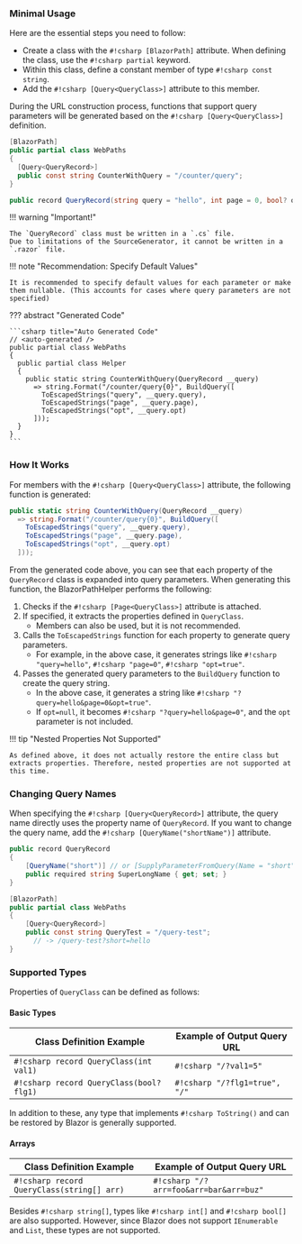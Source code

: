 ### Minimal Usage

Here are the essential steps you need to follow:

* Create a class with the `#!csharp [BlazorPath]` attribute. When defining the class, use the `#!csharp partial` keyword.
* Within this class, define a constant member of type `#!csharp const string`.
* Add the `#!csharp [Query<QueryClass>]` attribute to this member.

During the URL construction process, functions that support query parameters will be generated based on the `#!csharp [Query<QueryClass>]` definition.

```csharp title="WebPaths.cs"
[BlazorPath]
public partial class WebPaths
{
  [Query<QueryRecord>]
  public const string CounterWithQuery = "/counter/query";
}

public record QueryRecord(string query = "hello", int page = 0, bool? opt = null);
```

!!! warning "Important!"

    The `QueryRecord` class must be written in a `.cs` file.
    Due to limitations of the SourceGenerator, it cannot be written in a `.razor` file.

!!! note "Recommendation: Specify Default Values"

    It is recommended to specify default values for each parameter or make them nullable. (This accounts for cases where query parameters are not specified)

??? abstract "Generated Code"

    ```csharp title="Auto Generated Code"
    // <auto-generated />
    public partial class WebPaths
    {
      public partial class Helper
      {
        public static string CounterWithQuery(QueryRecord __query)
          => string.Format("/counter/query{0}", BuildQuery([
            ToEscapedStrings("query", __query.query),
            ToEscapedStrings("page", __query.page),
            ToEscapedStrings("opt", __query.opt)
          ]));
      }
    }
    ```

### How It Works

For members with the `#!csharp [Query<QueryClass>]` attribute, the following function is generated:

```csharp title="Auto Generated Code"
public static string CounterWithQuery(QueryRecord __query)
  => string.Format("/counter/query{0}", BuildQuery([
    ToEscapedStrings("query", __query.query),
    ToEscapedStrings("page", __query.page),
    ToEscapedStrings("opt", __query.opt)
  ]));
```

From the generated code above, you can see that each property of the `QueryRecord` class is expanded into query parameters. When generating this function, the BlazorPathHelper performs the following:

1. Checks if the `#!csharp [Page<QueryClass>]` attribute is attached.
2. If specified, it extracts the properties defined in `QueryClass`.
    - Members can also be used, but it is not recommended.
3. Calls the `ToEscapedStrings` function for each property to generate query parameters.
    - For example, in the above case, it generates strings like `#!csharp "query=hello"`, `#!csharp "page=0"`, `#!csharp "opt=true"`.
4. Passes the generated query parameters to the `BuildQuery` function to create the query string.
    - In the above case, it generates a string like `#!csharp "?query=hello&page=0&opt=true"`.
    - If `opt=null`, it becomes `#!csharp "?query=hello&page=0"`, and the `opt` parameter is not included.

!!! tip "Nested Properties Not Supported"

    As defined above, it does not actually restore the entire class but extracts properties. Therefore, nested properties are not supported at this time.

### Changing Query Names

When specifying the `#!csharp [Query<QueryRecord>]` attribute, the query name directly uses the property name of `QueryRecord`. If you want to change the query name, add the `#!csharp [QueryName("shortName")]` attribute.

```csharp title="WebPaths.cs"
public record QueryRecord
{
    [QueryName("short")] // or [SupplyParameterFromQuery(Name = "short")]
    public required string SuperLongName { get; set; }
}

[BlazorPath]
public partial class WebPaths
{
    [Query<QueryRecord>]
    public const string QueryTest = "/query-test";
      // -> /query-test?short=hello
}
```

### Supported Types

Properties of `QueryClass` can be defined as follows:

#### Basic Types

| Class Definition Example                      | Example of Output Query URL     |
| --------------------------------------------- | ------------------------------- |
| `#!csharp record QueryClass(int val1)`        | `#!csharp "/?val1=5"`           |
| `#!csharp record QueryClass(bool? flg1)`      | `#!csharp "/?flg1=true", "/"`   |

In addition to these, any type that implements `#!csharp ToString()` and can be restored by Blazor is generally supported.

#### Arrays

| Class Definition Example                      | Example of Output Query URL     |
| --------------------------------------------- | ------------------------------- |
| `#!csharp record QueryClass(string[] arr)`    | `#!csharp "/?arr=foo&arr=bar&arr=buz"`|

Besides `#!csharp string[]`, types like `#!csharp int[]` and `#!csharp bool[]` are also supported. However, since Blazor does not support `IEnumerable` and `List`, these types are not supported.